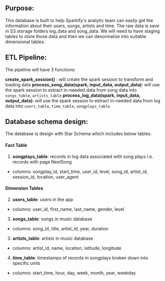 ## Purpose:

This database is built to help Sparkify's analytic team can easily get the information about their users, songs, artists and time. 
The raw data is save in S3 storage folders log_data and song_data. We will need to have staging tables to store those data and then we can denormalize into suitable dimensional tables.

## ETL Pipeline:

The pipeline will have 3 functions:

**create_spark_session()** : will create the spark session to transform and loading data
**process_song_data(spark, input_data, output_data)**: will use the spark session to extract in-needed data from song data into `songs_table`, `artists_table`
**process_log_data(spark, input_data, output_data)**: will use the spark session to extract in-needed data from log data into `users_table`, `time_table`, `songplays_table`


## Database schema design:


The database is design with Star Schema which includes below tables:

#### Fact Table

1. **songplays_table**: records in log data associated with song plays i.e. records with page NextSong
- columns: songplay_id, start_time, user_id, level, song_id, artist_id, session_id, location, user_agent


#### Dimension Tables

2. **users_table**: users in the app
- columns: user_id, first_name, last_name, gender, level


3. **songs_table**: songs in music database
- columns: song_id, title, artist_id, year, duration


3. **artists_table**: artists in music database
- columns: artist_id, name, location, latitude, longitude


4. **time_table**: timestamps of records in songplays broken down into specific units
- columns: start_time, hour, day, week, month, year, weekday
